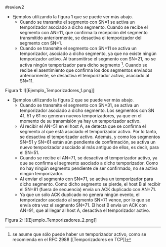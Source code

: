 #review2

- Ejemplos utilizando la figura 1 que se puede ver más abajo.
	- Cuando se transmite el segmento con SN=1 se activa un temporizador asociado a dicho segmento. Cuando se recibe el segmento con AN=11, que confirma la recepción del segmento transmitido anteriormente, se desactiva el temporizador del segmento con SN=1.
	- Cuando se transmite el segmento con SN=11 se activa un temporizador, asociado a dicho segmento, ya que no existe ningún temporizador activo. Al transmitirse el segmento con SN=21, no se activa ningún temporizador para dicho segmento [^1]. Cuando se recibe el asentimiento que confirma los dos segmentos enviados anteriormente, se desactiva el temporizador activo, asociado al SN=11.

Figura 1:
![[Ejemplo_Temporizadores_1.png]]

- Ejemplos utilizando la figura 2 que se puede ver más abajo.
	- Cuando se transmite el segmento con SN=31, se activa un temporizador asociado a dicho segmento. Los segmentos con SN 41, 51 y 61 no generan nuevos temporizadores, ya que en el momento de su transmisión ya hay un temporizador activo.
	- Al recibir el AN=51 en el host A, se detecta que se confirma el segmento al que está asociado el temporizador activo. Por lo tanto, se desactiva el temporizador activo. Además, y como los segmentos SN=51 y SN=61 están aún pendiente de confirmación, se activa un nuevo temporizador asociado al más antiguo de ellos, es decir, para el SN=51.
	- Cuando se recibe el AN=71, se desactiva el temporizador activo, ya que se confirma el segmento asociado a dicho temporizador. Como no hay ningún segmento pendiente de ser confirmado, no se activa ningún temporizador.
	- Al enviar el segmento con SN=71, se activa un temporizador para dicho segmento. Como dicho segmento se pierde, el host B al recibir el SN=81 (fuera de secuencia) envía un ACK duplicado con AN=71.
	- Ya que un sólo ACK duplicado no genera ningún evento, el temporizador asociado al segmento SN=71 vence, por lo que se envía otra vez el segmento SN=71. El host B envía un ACK con AN=91, que al llegar al host A, desactiva el temporizador activo.

Figura 2:
![[Ejemplo_Temporizadores_2.png]]

[^1]: se asume que sólo puede haber un temporizador activo, como se recomienda en el RFC 2988 [[Temporizadores en TCP]]